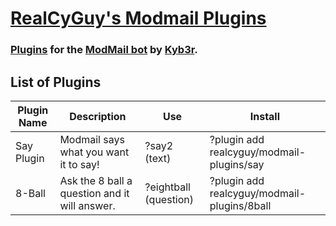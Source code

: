 # [RealCyGuy's Modmail Plugins](#realcyguys-modmail-plugins)
### [Plugins](https://github.com/kyb3r/modmail/wiki/Plugins) for the [ModMail bot](https://github.com/kyb3r/modmail) by [Kyb3r](https://kyb3r.github.io/).
## List of Plugins
|Plugin Name|Description|Use|Install|
|--|--|--|--|
|Say Plugin|Modmail says what you want it to say!|?say2 (text)|?plugin add realcyguy/modmail-plugins/say|
|8-Ball|Ask the 8 ball a question and it will answer.|?eightball (question)|?plugin add realcyguy/modmail-plugins/8ball|